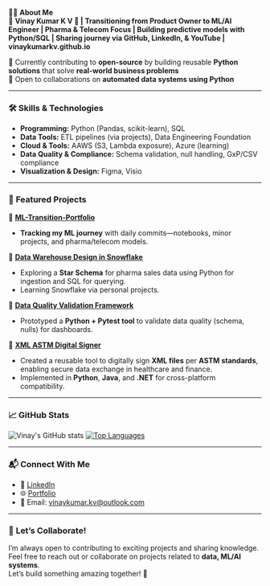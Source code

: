 👨‍💻 **About Me**  
🚀 **Vinay Kumar K V 👋 | Transitioning from Product Owner to ML/AI Engineer | Pharma & Telecom Focus | Building predictive models with Python/SQL | Sharing journey via GitHub, LinkedIn, & YouTube | vinaykumarkv.github.io** 

🌱 Currently contributing to **open-source** by building reusable **Python solutions** that solve **real-world business problems**  
🤝 Open to collaborations on **automated data systems using Python**

---

### 🛠️ **Skills & Technologies**
- **Programming:** Python (Pandas, scikit-learn), SQL
- **Data Tools:** ETL pipelines (via projects), Data Engineering Foundation
- **Cloud & Tools:** AAWS (S3, Lambda exposure), Azure (learning)
- **Data Quality & Compliance:** Schema validation, null handling, GxP/CSV compliance
- **Visualization & Design:** Figma, Visio

---

### 🌟 **Featured Projects**

📌 **[ML-Transition-Portfolio](https://github.com/vinaykumarkv/ML-Transition-Portfolio)**  
- **Tracking my ML journey** with daily commits—notebooks, minor projects, and pharma/telecom models.  

📌 **[Data Warehouse Design in Snowflake](https://github.com/vinaykumarkv/snowflake_pharma_dw)**  
- Exploring a **Star Schema** for pharma sales data using Python for ingestion and SQL for querying.
- Learning Snowflake via personal projects.  

📌 **[Data Quality Validation Framework](https://github.com/vinaykumarkv/data-quality-validation-framework)**  
- Prototyped a **Python + Pytest tool** to validate data quality (schema, nulls) for dashboards.  

📌 **[XML ASTM Digital Signer](https://github.com/vinaykumarkv/XMLDigSignerASTM_Python)**  
- Created a reusable tool to digitally sign **XML files** per **ASTM standards**, enabling secure data exchange in healthcare and finance.  
- Implemented in **Python**, **Java**, and **.NET** for cross-platform compatibility. 

---

### 📈 **GitHub Stats**
![Vinay's GitHub stats](https://github-readme-stats.vercel.app/api?username=vinaykumarkv&show_icons=true&theme=radical)
[![Top Languages](https://github-readme-stats.vercel.app/api/top-langs/?username=vinaykumarkv&layout=compact&theme=radical)](https://github.com/vinaykumarkv)

---

### 📬 **Connect With Me**
- 💼 [LinkedIn](https://www.linkedin.com/in/vinay-kumar-k-v)  
- 🌐 [Portfolio](https://vinaykumarkv.github.io)  
- 📧 Email: [vinaykumar.kv@outlook.com](mailto:vinaykumar.kv@outlook.com)  

---

### 🤝 **Let’s Collaborate!**
I’m always open to contributing to exciting projects and sharing knowledge. Feel free to reach out or collaborate on projects related to **data, ML/AI systems**.  
Let’s build something amazing together! 🚀
